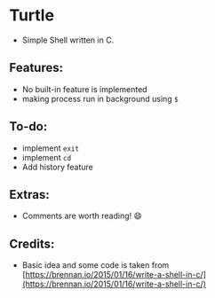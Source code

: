 # Turtle
+ Simple Shell written in C.

## Features:
+ No built-in feature is implemented
+ making process run in background using `$`

## To-do:
+ implement `exit`
+ implement `cd`
+ Add history feature

## Extras:
+ Comments are worth reading! :smile:

## Credits:
+ Basic idea and some code is taken from [https://brennan.io/2015/01/16/write-a-shell-in-c/](https://brennan.io/2015/01/16/write-a-shell-in-c/)
